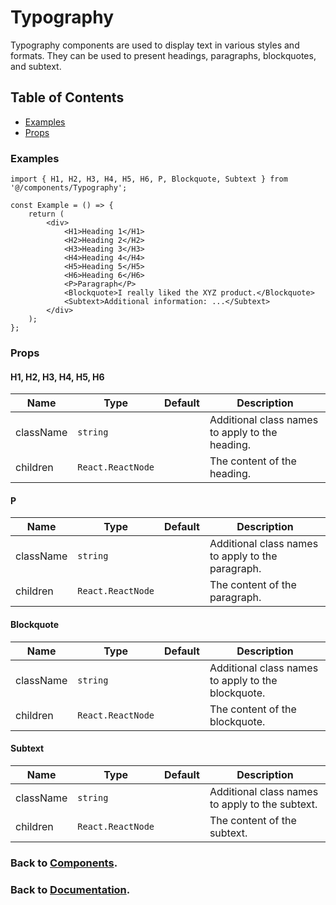 # Typography

Typography components are used to display text in various styles and formats. They can be used to present headings, paragraphs, blockquotes, and subtext.

## Table of Contents

-   [Examples](#examples)
-   [Props](#props)

### Examples

```tsx
import { H1, H2, H3, H4, H5, H6, P, Blockquote, Subtext } from '@/components/Typography';

const Example = () => {
    return (
        <div>
            <H1>Heading 1</H1>
            <H2>Heading 2</H2>
            <H3>Heading 3</H3>
            <H4>Heading 4</H4>
            <H5>Heading 5</H5>
            <H6>Heading 6</H6>
            <P>Paragraph</P>
            <Blockquote>I really liked the XYZ product.</Blockquote>
            <Subtext>Additional information: ...</Subtext>
        </div>
    );
};
```

### Props

#### H1, H2, H3, H4, H5, H6

| Name      | Type              | Default | Description                                     |
| --------- | ----------------- | ------- | ----------------------------------------------- |
| className | `string`          |         | Additional class names to apply to the heading. |
| children  | `React.ReactNode` |         | The content of the heading.                     |

#### P

| Name      | Type              | Default | Description                                       |
| --------- | ----------------- | ------- | ------------------------------------------------- |
| className | `string`          |         | Additional class names to apply to the paragraph. |
| children  | `React.ReactNode` |         | The content of the paragraph.                     |

#### Blockquote

| Name      | Type              | Default | Description                                        |
| --------- | ----------------- | ------- | -------------------------------------------------- |
| className | `string`          |         | Additional class names to apply to the blockquote. |
| children  | `React.ReactNode` |         | The content of the blockquote.                     |

#### Subtext

| Name      | Type              | Default | Description                                     |
| --------- | ----------------- | ------- | ----------------------------------------------- |
| className | `string`          |         | Additional class names to apply to the subtext. |
| children  | `React.ReactNode` |         | The content of the subtext.                     |

### Back to [Components](../README.md).

### Back to [Documentation](../../README.md).
